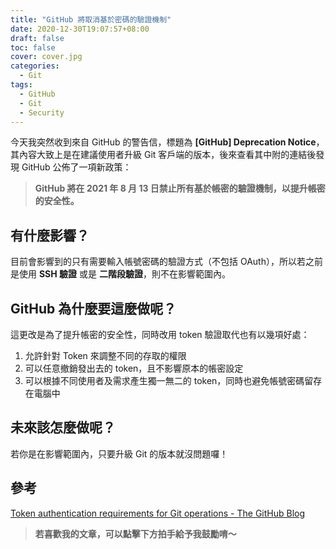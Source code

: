 ```yaml
---
title: "GitHub 將取消基於密碼的驗證機制"
date: 2020-12-30T19:07:57+08:00
draft: false
toc: false
cover: cover.jpg
categories:
  - Git
tags:
  - GitHub
  - Git
  - Security
---
```


今天我突然收到來自 GitHub 的警告信，標題為 **[GitHub] Deprecation Notice**，其內容大致上是在建議使用者升級 Git 客戶端的版本，後來查看其中附的連結後發現 GitHub 公佈了一項新政策：
> **GitHub 將在 2021 年 8 月 13 日禁止所有基於帳密的驗證機制，以提升帳密的安全性。**

<!-- more -->

## 有什麼影響？

目前會影響到的只有需要輸入帳號密碼的驗證方式（不包括 OAuth），所以若之前是使用 **SSH 驗證** 或是 **二階段驗證**，則不在影響範圍內。

## GitHub 為什麼要這麼做呢？

這更改是為了提升帳密的安全性，同時改用 token 驗證取代也有以幾項好處：

1. 允許針對 Token 來調整不同的存取的權限
2. 可以任意撤銷發出去的 token，且不影響原本的帳密設定
3. 可以根據不同使用者及需求產生獨一無二的 token，同時也避免帳號密碼留存在電腦中

## 未來該怎麼做呢？

若你是在影響範圍內，只要升級 Git 的版本就沒問題囉！

## 參考

[Token authentication requirements for Git operations - The GitHub Blog](https://github.blog/2020-12-15-token-authentication-requirements-for-git-operations/)

> **若喜歡我的文章，可以點擊下方拍手給予我鼓勵唷～**